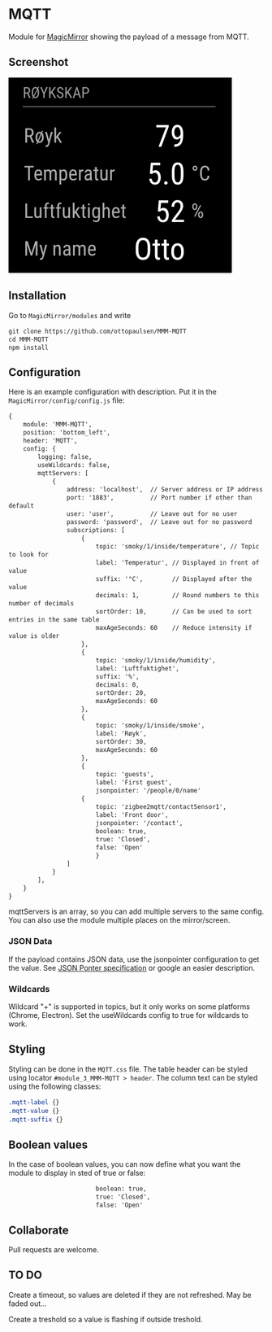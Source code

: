 # MQTT

Module for [MagicMirror](https://github.com/MichMich/MagicMirror/) showing the payload of a message from MQTT.

## Screenshot

![Screenshot](doc/MQTT.png)


## Installation

Go to `MagicMirror/modules` and write

    git clone https://github.com/ottopaulsen/MMM-MQTT
    cd MMM-MQTT
    npm install



## Configuration

Here is an example configuration with description. Put it in the `MagicMirror/config/config.js` file:

    {
        module: 'MMM-MQTT',
        position: 'bottom_left',
        header: 'MQTT',
        config: {
            logging: false,
            useWildcards: false,
            mqttServers: [
                {
                    address: 'localhost',  // Server address or IP address
                    port: '1883',          // Port number if other than default
                    user: 'user',          // Leave out for no user
                    password: 'password',  // Leave out for no password
                    subscriptions: [
                        {
                            topic: 'smoky/1/inside/temperature', // Topic to look for
                            label: 'Temperatur', // Displayed in front of value
                            suffix: '°C',        // Displayed after the value
                            decimals: 1,         // Round numbers to this number of decimals
                            sortOrder: 10,       // Can be used to sort entries in the same table
                            maxAgeSeconds: 60    // Reduce intensity if value is older
                        },
                        {
                            topic: 'smoky/1/inside/humidity',
                            label: 'Luftfuktighet',
                            suffix: '%',
                            decimals: 0,
                            sortOrder: 20,
                            maxAgeSeconds: 60
                        },
                        {
                            topic: 'smoky/1/inside/smoke',
                            label: 'Røyk',
                            sortOrder: 30,
                            maxAgeSeconds: 60
                        },
                        {
                            topic: 'guests',
                            label: 'First guest',
                            jsonpointer: '/people/0/name'
                        {
                            topic: 'zigbee2mqtt/contactSensor1',
                            label: 'Front door',
                            jsonpointer: '/contact',
                            boolean: true,
                            true: 'Closed',
                            false: 'Open'
                            }
                    ]
                }
            ],
        }
    }


mqttServers is an array, so you can add multiple servers to the same config. You can also use the module multiple places on the mirror/screen.

### JSON Data

If the payload contains JSON data, use the jsonpointer configuration to get the value. See [JSON Ponter specification](https://tools.ietf.org/html/rfc6901) or google an easier description.

### Wildcards

Wildcard "+" is supported in topics, but it only works on some platforms (Chrome, Electron). Set the useWildcards config to true for wildcards to work.

## Styling

Styling can be done in the `MQTT.css` file. The table header can be styled using locator `#module_3_MMM-MQTT > header`. The column text can be styled using the following classes:

```css
.mqtt-label {}
.mqtt-value {}
.mqtt-suffix {}
```

## Boolean values

In the case of boolean values, you can now define what you want the module to display in sted of true or false:

                            boolean: true,
                            true: 'Closed',
                            false: 'Open'

## Collaborate

Pull requests are welcome.

## TO DO


Create a timeout, so values are deleted if they are not refreshed. May be faded out...

Create a treshold so a value is flashing if outside treshold.
